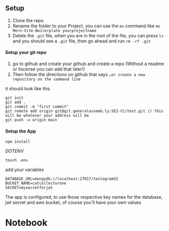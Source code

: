 
## Setup 

1. Clone the repo
2. Rename the folder to your Project, you can use the `mv` command like `mv Mern-Vite-Boilerplate yourprojectname`
3. Delete the `.git` file, when you are in the root of the file, you can press `ls` and you should see a `.git` file, then go ahead and run `rm -rf .git`


#### Setup your git repo

1. go to github and create your github and create a repo (Without a readme or liscense you can add that later!)
2.  Then follow the directions on github that says ```…or create a new repository on the command line```

it should look like this

```
git init
git add .
git commit -m "first commit"
git remote add origin git@git.generalassemb.ly:SEI-CC/test.git // this will be whatever your address will be
git push -u origin main
```

#### Setup the App

```npm install```

*DOTENV*

`touch .env`

add your variables

```
DATABASE_URL=mongodb://localhost:27017/testagramV2
BUCKET_NAME=catcollectorone
SECRET=mysecretforjwt
```

The app is configured, to use those respective key names for the database, jwt secret and aws bucket, of course you'll have your own values
# Notebook
